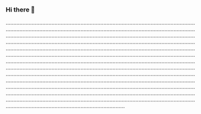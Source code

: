 ### Hi there 👋

..........................................................................................................................................................................................................................................................................................................................................................................................................................................................................................................................................................................................................................................................................................................................................................................................................................................................................................................................................................................................................................................................................................................................................................................................................................................................................................................................................................................................................................................................................................................................................................................................................................................................................................................................................................
